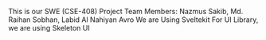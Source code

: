 This is our SWE (CSE-408) Project
Team Members: Nazmus Sakib, Md. Raihan Sobhan, Labid Al Nahiyan Avro
We are Using Sveltekit
For UI Library, we are using Skeleton UI
